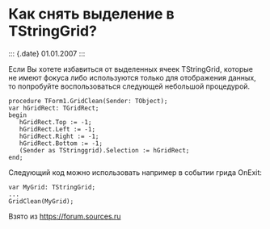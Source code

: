 Как снять выделение в TStringGrid?
==================================

::: {.date}
01.01.2007
:::

Если Вы хотете избавиться от выделенных ячеек TStringGrid, которые не
имеют фокуса либо используются только для отображения данных, то
попробуйте воспользоваться следующей небольшой процедурой.

    procedure TForm1.GridClean(Sender: TObject); 
    var hGridRect: TGridRect; 
    begin 
       hGridRect.Top := -1; 
       hGridRect.Left := -1; 
       hGridRect.Right := -1; 
       hGridRect.Bottom := -1; 
       (Sender as TStringgrid).Selection := hGridRect; 
    end; 

Следующий код можно использовать например в событии грида OnExit:

    var MyGrid: TStringGrid; 
    ... 
    GridClean(MyGrid);

Взято из <https://forum.sources.ru>
